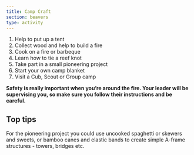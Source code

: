 ```yaml
---
title: Camp Craft
section: beavers
type: activity
---
```


1.  Help to put up a tent
2.  Collect wood and help to build a fire
3.  Cook on a fire or barbeque
4.  Learn how to tie a reef knot
5.  Take part in a small pioneering project
6.  Start your own camp blanket
7.  Visit a Cub, Scout or Group camp

**Safety is really important when you’re around the fire. Your leader will be supervising you, so make sure you follow their instructions and be careful.**

## Top tips

For the pioneering project you could use uncooked spaghetti or skewers and sweets, or bamboo canes and elastic bands to create simple A-frame structures - towers, bridges etc.
